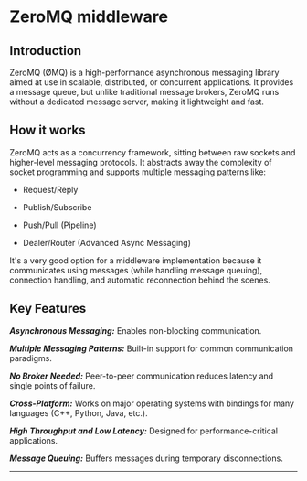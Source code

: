 # ZeroMQ middleware
## Introduction
ZeroMQ (ØMQ) is a high-performance asynchronous messaging library aimed at use in scalable, distributed, or concurrent applications. It provides a message queue, but unlike traditional message brokers, ZeroMQ runs without a dedicated message server, making it lightweight and fast.  
  
## How it works
ZeroMQ acts as a concurrency framework, sitting between raw sockets and higher-level messaging protocols. It abstracts away the complexity of socket programming and supports multiple messaging patterns like:
  
- Request/Reply
  
- Publish/Subscribe
  
- Push/Pull (Pipeline)
  
- Dealer/Router (Advanced Async Messaging)
  
It's a very good option for a middleware implementation because it communicates using messages (while handling message queuing), connection handling, and automatic reconnection behind the scenes.  
  
## Key Features
    
***Asynchronous Messaging:*** Enables non-blocking communication.
  
***Multiple Messaging Patterns:*** Built-in support for common communication paradigms.
  
***No Broker Needed:*** Peer-to-peer communication reduces latency and single points of failure.
  
***Cross-Platform:*** Works on major operating systems with bindings for many languages (C++, Python, Java, etc.).
  
***High Throughput and Low Latency:*** Designed for performance-critical applications.
  
***Message Queuing:*** Buffers messages during temporary disconnections.

___